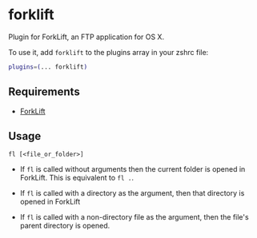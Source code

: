 # forklift

Plugin for ForkLift, an FTP application for OS X.

To use it, add `forklift` to the plugins array in your zshrc file:

```zsh
plugins=(... forklift)
```

## Requirements

- [ForkLift](https://binarynights.com/)

## Usage

`fl [<file_or_folder>]`

- If `fl` is called without arguments then the current folder is opened in ForkLift. This is equivalent to `fl .`.

- If `fl` is called with a directory as the argument, then that directory is opened in ForkLift

- If `fl` is called with a non-directory file as the argument, then the file's parent directory is opened.
